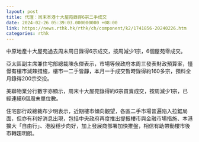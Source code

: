 ```yaml
---
layout: post
title: 代理：周末本港十大屋苑錄得6宗二手成交
date: 2024-02-26 05:39:03.000000000 +08:00
link: https://news.rthk.hk/rthk/ch/component/k2/1741856-20240226.htm
categories: rthk
---
```


中原地產十大屋苑過去周末周日錄得6宗成交，按周減少1宗，6個屋苑零成交。

亞太區副主席兼住宅部總裁陳永傑表示，市場等候政府本周三發表財政預算案，憧憬有樓市減辣措施，樓市一二手皆靜，本月一手成交暫時錄得約160多宗，預料全月錄得200宗交投。

美聯物業分行數字亦顯示，周末十大屋苑錄得約6宗買賣成交，按周減少1宗，已經連續6個周末單位數。 

住宅部行政總裁布少明表示，近期樓市傾向觀望，各區二手市場普遍陷入拉鋸局面，但亦有利好消息出現，包括中央政府再度推出提振樓市與金融市場措施、本港擴大「自由行」、港股穩步向好，加上發展商部署加快推盤，相信有助帶動樓市後市轉趨明朗。
